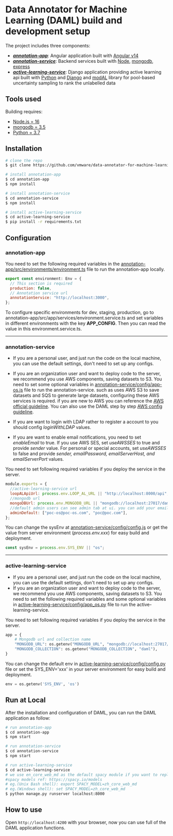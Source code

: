 # Data Annotator for Machine Learning (DAML) build and development setup

The project includes three components:

- [**_annotation-app_**](./annotation-app): Angular application built with [Angular v14](https://angular.io/docs)
- [**_annotation-service_**](./annotation-service): Backend services built with [Node](https://nodejs.org/en/), [mongodb](https://www.mongodb.com/download-center/community), [express](https://www.npmjs.com/package/express)
- [**_active-learning-service_**](./active-learning-service): Django application providing active learning api built with [Python](https://www.python.org/downloads/) and [Django](https://www.djangoproject.com/) and [modAL](https://modal-python.readthedocs.io/en/latest/#) library for pool-based uncertainty sampling to rank the unlabelled data

## Tools used

Building requires:

- [Node.js = 16 ](https://nodejs.org/en/)
- [mongodb = 3.5](https://www.mongodb.com/download-center/community)
- [Python  = 3.7](https://www.python.org/downloads/)

## Installation

```bash
# clone the repo
$ git clone https://github.com/vmware/data-annotator-for-machine-learning.git

# install annotation-app
$ cd annotation-app
$ npm install

# install annotation-service
$ cd annotation-service
$ npm install

# install active-learning-service
$ cd active-learning-service
$ pip install -r requirements.txt
```

## Configuration

### annotation-app

You need to set the following required variables in the [annotation-app/src/environments/environment.ts](./annotation-app/src/environments/environment.ts) file to run the annotation-app locally.

```javascript
export const environment: Env = {
  // This section is required
  production: false,
  // Annotation service url
  annotationService: "http://localhost:3000",
};
```

To configure specific environments for dev, staging, production, go to annotation-app/src/app/services/environment.service.ts and set variables in different environments with the key **APP_CONFIG**. Then you can read the value in this environment.service.ts.

---

### annotation-service

- If you are a personal user, and just run the code on the local machine, you can use the default settings, don't need to set up any configs.

- If you are an organization user and want to deploy code to the server, we recommend you use AWS components, saving datasets to S3. You need to set some optional variables in [annotation-service/config/app-os.js](./annotation-service/config/app-os.js) file to run the annotation-service. such as uses AWS S3 to save datasets and SQS to generate large datasets, configuring these AWS services is required. if you are new to AWS you can reference the [AWS official guideline](https://docs.aws.amazon.com/en_us/). You can also use the DAML step by step [AWS config guideline](https://github.com/vmware/data-annotator-for-machine-learning/wiki/AWS-Config).

- If you are want to login with LDAP rather to register a account to you should config _loginWithLDAP_ values.

- If you are want to enable email notifications, you need to set _enableEmail_ to true. If you use AWS SES, set _useAWSSES_ to true and provide _sender_ value. For personal or special accounts, set _useAWSSES_ to false and provide _sender, emailPassword, emailServerHost, and emailServerPort_ values.

You need to set following required variables if you deploy the service in the server.

```javascript
module.exports = {
  //active-learning-service url
  loopALApiUrl: process.env.LOOP_AL_URL || "http://localhost:8000/api",
  //mongodb url
  mongoDBUrl: process.env.MONGODB_URL || "mongodb://localhost:27017/daml",
  //default admin users can see admin tab at ui. you can add your email list then to register
  adminDefault: ["poc-os@poc-os.com", "poc@poc.com"],
};
```

You can change the sysEnv at [annotation-service/config/config.js](./annotation-service/config/config.js) or get the value from server environment (_process.env.xxx_) for easy build and deployment.

```javascript
const sysEnv = process.env.SYS_ENV || "os";
```

---

### active-learning-service

- If you are a personal user, and just run the code on the local machine, you can use the default settings, don't need to set up any configs.
- If you are an organization user and want to deploy code to the server, we recommend you use AWS components, saving datasets to S3. You need to set the following required variables and some optional variables in [active-learning-service/config/app_os.py](./active-learning-service/config/app_os.py) file to run the active-learning-service.

You need to set following required variables if you deploy the service in the server.

```python
app = {
    # Mongodb url and collection name
    "MONGODB_URL": os.getenv("MONGODB_URL", "mongodb://localhost:27017/daml"),
    "MONGODB_COLLECTION": os.getenv("MONGODB_COLLECTION", "daml"),
}
```

You can change the default env in [active-learning-service/config/config.py](./active-learning-service/config/config.py) file or set the SYS_ENV='xxx' in your server environment for easy build and deployment.

```python
env = os.getenv('SYS_ENV', 'os')
```

## Run at Local

After the installation and configuration of DAML, you can run the DAML application as follow:

```bash
# run annotation-app
$ cd annotation-app
$ npm start

# run annotation-service
$ cd annotation-service
$ npm start

# run active-learning-service
$ cd active-learning-service
# we use en_core_web_md as the default spacy module if you want to replace it. you need to set SPACY_MODEL in your system environment first.
#spacy models ref: https://spacy.io/models
# eg.(Unix Bash shell): export SPACY_MODEL=zh_core_web_md
# eg.(Windows shell): set SPACY_MODEL=zh_core_web_md
$ python manage.py runserver localhost:8000

```

## How to use

Open `http://localhost:4200` with your browser, now you can use full of the DAML application functions.

